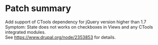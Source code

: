# Patch summary

Add support of CTools dependency for jQuery version higher than 1.7
Symptom: State does not works on checkboxes in Views and any CTools integrated modules.  
See https://www.drupal.org/node/2353853 for details.
